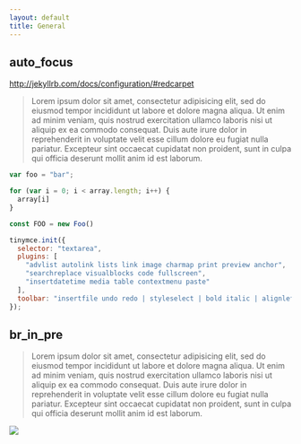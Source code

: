 ```yaml
---
layout: default
title: General
---
```


## auto_focus

http://jekyllrb.com/docs/configuration/#redcarpet

> Lorem ipsum dolor sit amet, consectetur adipisicing elit, sed do eiusmod tempor incididunt ut labore et dolore magna aliqua. Ut enim ad minim veniam, quis nostrud exercitation ullamco laboris nisi ut aliquip ex ea commodo consequat. Duis aute irure dolor in reprehenderit in voluptate velit esse cillum dolore eu fugiat nulla pariatur. Excepteur sint occaecat cupidatat non proident, sunt in culpa qui officia deserunt mollit anim id est laborum.

```js
var foo = "bar";

for (var i = 0; i < array.length; i++) {
  array[i]
}

const FOO = new Foo()

tinymce.init({
  selector: "textarea",
  plugins: [
    "advlist autolink lists link image charmap print preview anchor",
    "searchreplace visualblocks code fullscreen",
    "insertdatetime media table contextmenu paste"
  ],
  toolbar: "insertfile undo redo | styleselect | bold italic | alignleft aligncenter alignright alignjustify | bullist numlist outdent indent | link image"
});
```

<a name="br_in_pre"></a>

## br_in_pre

> Lorem ipsum dolor sit amet, consectetur adipisicing elit, sed do eiusmod tempor incididunt ut labore et dolore magna aliqua. Ut enim ad minim veniam, quis nostrud exercitation ullamco laboris nisi ut aliquip ex ea commodo consequat. Duis aute irure dolor in reprehenderit in voluptate velit esse cillum dolore eu fugiat nulla pariatur. Excepteur sint occaecat cupidatat non proident, sunt in culpa qui officia deserunt mollit anim id est laborum.

![](http://i.giphy.com/WCwFvyeb6WJna.gif)

<script src="https://gist.github.com/kilianc/3f623f1b311d57c42fd3.js"></script>
